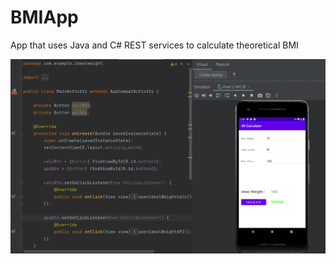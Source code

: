 # BMIApp
App that uses Java and C# REST services to calculate theoretical BMI

![Screenshot](BM4.png)


